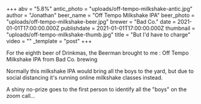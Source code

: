 +++
abv = "5.8%"
antic_photo = "uploads/off-tempo-milkshake-antic.jpg"
author = "Jonathan"
beer_name = "Off Tempo Milkshake IPA"
beer_photo = "uploads/off-tempo-milkshake-beer.jpg"
brewer = "Bad Co."
date = 2021-01-01T17:00:00.000Z
publishdate = 2021-01-01T17:00:00.000Z
thumbnail = "uploads/off-tempo-milkshake-thumb.jpg"
title = "But I'd have to charge"
video = ""
_template = "post"
+++

For the eighth beer of Drinkmas, the Beerman brought to me : Off Tempo Milkshake IPA from Bad Co. brewing

Normally this milkshake IPA would bring all the boys to the yard, but due to social distancing it's running online milkshake classes instead. 

A shiny no-prize goes to the first person to identify all the "boys" on the zoom call...
